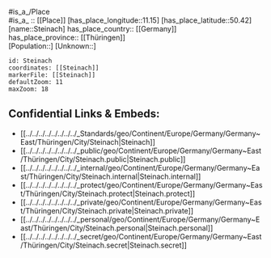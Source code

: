 ﻿---
location: [50.42,11.15] 
mapzoom: [7,12] 
mapmarker: city 
type: City
tags:
- geo/City


SpocWebEntityId: 34545
isDeleted: false
confidential: public

---
#is_a_/Place  
#is_a_ :: [[Place]] 
[has_place_longitude::11.15] 
[has_place_latitude::50.42] 
[name::Steinach] 
has_place_country:: [[Germany]]  
has_place_province:: [[Thüringen]]  
[Population::] 
[Unknown::] 


```leaflet
id: Steinach
coordinates: [[Steinach]] 
markerFile: [[Steinach]] 
defaultZoom: 11 
maxZoom: 18
```


## Confidential Links & Embeds: 
- [[../../../../../../../../_Standards/geo/Continent/Europe/Germany/Germany~East/Thüringen/City/Steinach|Steinach]] 
- [[../../../../../../../../_public/geo/Continent/Europe/Germany/Germany~East/Thüringen/City/Steinach.public|Steinach.public]] 
- [[../../../../../../../../_internal/geo/Continent/Europe/Germany/Germany~East/Thüringen/City/Steinach.internal|Steinach.internal]] 
- [[../../../../../../../../_protect/geo/Continent/Europe/Germany/Germany~East/Thüringen/City/Steinach.protect|Steinach.protect]] 
- [[../../../../../../../../_private/geo/Continent/Europe/Germany/Germany~East/Thüringen/City/Steinach.private|Steinach.private]] 
- [[../../../../../../../../_personal/geo/Continent/Europe/Germany/Germany~East/Thüringen/City/Steinach.personal|Steinach.personal]] 
- [[../../../../../../../../_secret/geo/Continent/Europe/Germany/Germany~East/Thüringen/City/Steinach.secret|Steinach.secret]] 

